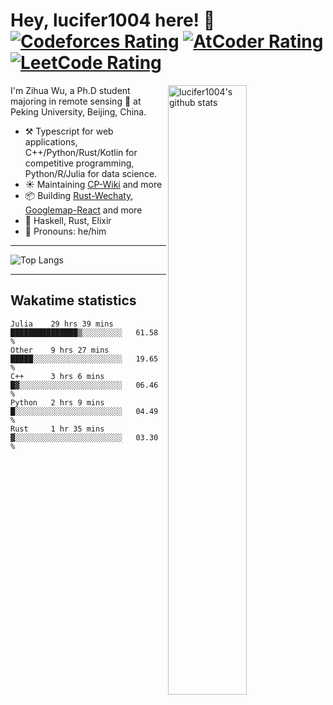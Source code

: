 # Hey, lucifer1004 here! :wave: [![Codeforces Rating](https://cp-logo.vercel.app/codeforces/lucifer1004)](https://codeforces.com/profile/lucifer1004) [![AtCoder Rating](https://cp-logo.vercel.app/atcoder/lucifer1004)](https://atcoder.jp/users/lucifer1004) [![LeetCode Rating](https://cp-logo.vercel.app/leetcode/lucifer1004)](https://leetcode-cn.com/u/lucifer1004/)

<img width="50%" align="right" alt="lucifer1004's github stats" src="https://github-readme-stats.vercel.app/api?username=lucifer1004&show_icons=true">

I'm Zihua Wu, a Ph.D student majoring in remote sensing :satellite: at Peking University, Beijing, China.

- :hammer_and_pick: Typescript for web applications, C++/Python/Rust/Kotlin for competitive programming, Python/R/Julia for data science.
- :sunny: Maintaining [CP-Wiki](https://cp-wiki.vercel.app) and more 
- :package: Building [Rust-Wechaty](https://github.com/wechaty/rust-wechaty), [Googlemap-React](https://github.com/googlemap-react/googlemap-react) and more
- :seedling: Haskell, Rust, Elixir
- :man: Pronouns: he/him

---

![Top Langs](https://github-readme-stats.vercel.app/api/top-langs/?username=lucifer1004&layout=compact)

---

## Wakatime statistics

<!--START_SECTION:waka-->
```text
Julia    29 hrs 39 mins  ███████████████▒░░░░░░░░░   61.58 % 
Other    9 hrs 27 mins   █████░░░░░░░░░░░░░░░░░░░░   19.65 % 
C++      3 hrs 6 mins    █▓░░░░░░░░░░░░░░░░░░░░░░░   06.46 % 
Python   2 hrs 9 mins    █░░░░░░░░░░░░░░░░░░░░░░░░   04.49 % 
Rust     1 hr 35 mins    ▓░░░░░░░░░░░░░░░░░░░░░░░░   03.30 % 
```
<!--END_SECTION:waka-->
